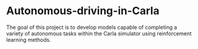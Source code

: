 # Autonomous-driving-in-Carla
The goal of this project is to develop models capable of completing a variety of autonomous tasks within the Carla simulator using reinforcement learning methods.
